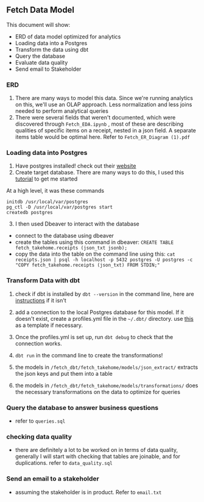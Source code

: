 ## Fetch Data Model

This document will show: 

 - ERD of data model optimized for analytics 
 - Loading data into a Postgres 
 - Transform the data using dbt
 - Query the database 
 - Evaluate data quality
 - Send email to Stakeholder 
 
### ERD 
1. There are many ways to model this data. Since we're running analytics on this, we'll use an OLAP approach. Less normalization and less joins needed to perform analytical queries 
2. There were several fields that weren't documented, which were discovered through `Fetch_EDA.ipynb` , most of these are describing qualities of specific items on a receipt, nested in a json field. A separate items table would be optimal here. Refer to `Fetch_ER_Diagram (1).pdf`  


### Loading data into Postgres

1. Have postgres installed! check out their [website](https://www.postgresql.org/download/)
2. Create target database. There are many ways to do this, I used this [tutorial](https://www.robinwieruch.de/postgres-sql-macos-setup) to get me started

At a high level, it was these commands
```
initdb /usr/local/var/postgres
pg_ctl -D /usr/local/var/postgres start
createdb postgres
```

3. I then used Dbeaver to interact with the database 
 - connect to the database using dbeaver 
 - create the tables using this command in dbeaver: `CREATE TABLE fetch_takehome.receipts (json_txt jsonb);`
 - copy the data into the table on the command line using this: 
`cat receipts.json | psql -h localhost -p 5432 postgres -U postgres -c "COPY fetch_takehome.receipts (json_txt) FROM STDIN;"`


### Transform Data with dbt 
1. check if dbt is installed by `dbt --version` in the command line, here are [instructions](https://docs.getdbt.com/dbt-cli/installation/) if it isn't 

2. add a connection to the local Postgres database for this model. If it doesn't exist, create a profiles.yml file in the `~/.dbt/` directory. use [this](https://docs.getdbt.com/reference/warehouse-profiles/postgres-profile/) as a template if necessary. 

3. Once the profiles.yml is set up, run `dbt debug` to check that the connection works.

4. `dbt run` in the command line to create the transformations!
5. the models in `/fetch_dbt/fetch_takehome/models/json_extract/` extracts the json keys and put them into a table
6. the models in `/fetch_dbt/fetch_takehome/models/transformations/` does the necessary transformations on the data to optimize for queries 

### Query the database to answer business questions 
- refer to `queries.sql`


### checking data quality 
- there are definitely a lot to be worked on in terms of data quality, generally I will start with checking that tables are joinable, and for duplications. refer to `data_quality.sql`

### Send an email to a stakeholder
- assuming the stakeholder is in product. Refer to `email.txt`
